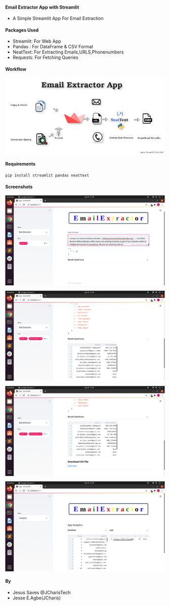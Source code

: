 #### Email Extractor App with Streamlit
+ A Simple Streamlit App For Email Extraction


#### Packages Used
+ Streamlit: For Web App
+ Pandas : For DataFrame & CSV Format
+ NeatText: For Extracting Emails,URLS,Phonenumbers
+ Requests: For Fetching Queries

#### Workflow
![](email_extractor_streamlit_app_jcharistech.png) 

#### Requirements
```bash
pip install streamlit pandas neattext
```


#### Screenshots
![](images/app_images01.png)


![](images/app_images02.png)


![](images/app_images03.png)


![](images/app_images04.png)


#### By
+ Jesus Saves @JCharisTech
+ Jesse E.Agbe(JCharis)
